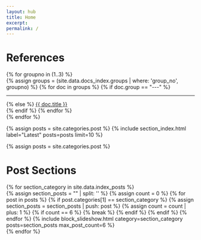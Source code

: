 ```yaml
---
layout: hub
title: Home
excerpt:
permalink: /
---
```


<div class="section_container_wrapper section_container_wrapper_border">
    <h1>References</h1>
    <div class="section_container top_margin_10">
        {% for groupno in (1..3) %}
        <div class="container list_container">
            <div class="block block_default_fonts">
                <div class="entries compact">
                <div class="index_entry">
                    {% assign groups = (site.data.docs_index.groups | where: 'group_no', groupno) %}
                    {% for doc in groups %}
                        {% if doc.group == "---" %}
                        <hr class="thin_line compact">
                        {% else %}
                        <a href="{{ doc.link }}" class="no_underline">{{ doc.title }}</a><br>
                        {% endif %}
                    {% endfor %}
                </div>
                </div>
            </div>
        </div>
        {% endfor %}
    </div>
</div>

{% assign posts = site.categories.post %}
{% include section_index.html label="Latest" posts=posts limit=10 %}

{% assign posts = site.categories.post %}
<div class="section_container_wrapper section_container_wrapper_border">
    <h1>Post Sections</h1>
    <div class="section_container top_margin_10">
        {% for section_category in site.data.index_posts %}
        <div class="container top_border_thin">
            {% assign section_posts = "" | split: '' %}
            {% assign count = 0 %}
            {% for post in posts %}
                {% if post.categories[1] == section_category %}
                    {% assign section_posts = section_posts | push: post %}
                    {% assign count = count | plus: 1 %}
                    {% if count == 6 %}
                        {% break %}
                    {% endif %}
                {% endif %}
            {% endfor %}
            {% include block_slideshow.html category=section_category posts=section_posts max_post_count=6 %}
        </div>
        {% endfor %}
    </div>
</div>



<script>
    $(document).ready(function() {

        {% for category in site.data.index_posts %}
            {% capture empty %}
            {% assign words = category | replace: '+', 'p' | replace: '_', ' ' | split: ' ' %}
            {% capture titlecase_category %}{% for word in words %}{{ word | capitalize }} {% endfor %}{% endcapture %}
            {% assign js_category = titlecase_category | remove: ' ' | replace: '+', 'p' %}
            {% endcapture %}{% assign empty = nil %}
        current{{ js_category }}Slide(0);
        {% endfor %}
    });

    popupModal('modal_top_1', 'source_top_1', 'destination_top_1', 'caption_top_1');
    popupModal('modal_top_2', 'source_top_2', 'destination_top_2', 'caption_top_2');
    
    {% for category in site.data.index_posts %}
        {% capture empty %}
        {% assign words = category | replace: '+', 'p' | replace: '_', ' ' | split: ' ' %}
        {% capture titlecase_category %}{% for word in words %}{{ word | capitalize }} {% endfor %}{% endcapture %}
        {% assign js_category = titlecase_category | remove: ' ' | replace: '+', 'p' %}
        {% endcapture %}{% assign empty = nil %}
    function current{{ js_category }}Slide(n) {
        showSlides("{{ js_category | downcase }}_dot", "{{ js_category | downcase }}_news_entry", n);
    }
    {% endfor %}



    function showSlides(links, entries, index) {
        let i;
        let dots = document.getElementsByClassName(links);
        let slides = document.getElementsByClassName(entries);
        
        if (dots.length == 0) {
            return;
        }

        for (i = 0; i < slides.length; i++) {
           slides[i].style.display = "none";
        }
        for (i = 0; i < dots.length; i++) {
            dots[i].className = dots[i].className.replace(" slideshow_active", "");
        }
        slides[index].style.display = "block";
        dots[index].className += " slideshow_active";
    }


    function popupModal(modal, imageSource, imageDestination, caption) {
        // Get the modal
        var modal = document.getElementById(modal);

        // Get the image and insert it inside the modal - use its "alt" text as a caption
        var imgSource = document.getElementById(imageSource);
        var imgDest = document.getElementById(imageDestination);
        var imgCaption = document.getElementById(caption);
        imgSource.onclick = function() {
            modal.style.display = "block";
            imgDest.src = imgSource.src;
            imgCaption.innerHTML = this.alt;
        }

        imgDest.onclick = function() {
            modal.style.display = "none";
        }
        modal.onclick = function() {
            modal.style.display = "none";
        }
    }
</script>
